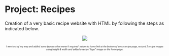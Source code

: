 # Project: Recipes
Creation of a very basic recipe website with HTML by following the steps as indicated below.

<p align="center">
<img src="https://i.ibb.co/tHcxyRS/instructions.png">
</p>
<p style="font-size: 50%" align="center"><em>I went out of my way and added some features that weren't required : return to home link at the bottom of every recipe page, resized 2 recipe images using height & width and added a recipe "logo" image on the home page.</em></p>